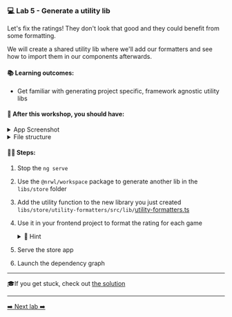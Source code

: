 ### 💻 Lab 5 - Generate a utility lib

Let's fix the ratings! They don't look that good and they could benefit from some formatting.

We will create a shared utility lib where we'll add our formatters and see how to import them in our components afterwards.

#### 📚 Learning outcomes:

- Get familiar with generating project specific, framework agnostic utility libs

#### 📲 After this workshop, you should have:

<details>
  <summary>App Screenshot</summary>
  <img src="../assets/lab5_screenshot.png" width="500" alt="screenshot of lab5 result">
</details>

<details>
  <summary>File structure</summary>
  <img src="../assets/lab5_directory-structure.png" height="700" alt="lab5 file structure">
</details>

#### 🏋️‍♀️ Steps:

1. Stop the `ng serve`
2. Use the `@nrwl/workspace` package to generate another lib in the `libs/store` folder
3. Add the utility function to the new library you just created `libs/store/utility-formatters/src/lib/`[utility-formatters.ts](https://github.com/rarmatei/nx-workshop/tree/master/examples/lab5/libs/utils/src/lib/utils.ts)
4. Use it in your frontend project to format the rating for each game

    <details>
    <summary>🐳 Hint</summary>

   `app.component.ts`:

   ```ts
   import { formatRating } from '@bg-hoard/store/util-formatters';

   export class AppComponent {
     //...
     formatRating = formatRating;
   }
   ```

   `app.component.html`:

   ```html
   {{ formatRating(game.rating) }}
   ```

    </details>

5. Serve the store app
6. Launch the dependency graph

---

🎓If you get stuck, check out [the solution](SOLUTION.md)

---

[➡️ Next lab ➡️](../lab6/LAB.md)
